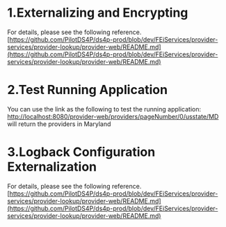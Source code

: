 # 1.Externalizing and Encrypting

For details, please see the following reference.
[https://github.com/PilotDS4P/ds4p-prod/blob/dev/FEiServices/provider-services/provider-lookup/provider-web/README.md](https://github.com/PilotDS4P/ds4p-prod/blob/dev/FEiServices/provider-services/provider-lookup/provider-web/README.md)

# 2.Test Running Application
You can use the link as the following to test the running application:
[http://localhost:8080/provider-web/providers/pageNumber/0/usstate/MD](http://localhost:8080/provider-web/providers/pageNumber/0/usstate/MD) will return the providers in Maryland

# 3.Logback Configuration Externalization

For details, please see the following reference.
[https://github.com/PilotDS4P/ds4p-prod/blob/dev/FEiServices/provider-services/provider-lookup/provider-web/README.md](https://github.com/PilotDS4P/ds4p-prod/blob/dev/FEiServices/provider-services/provider-lookup/provider-web/README.md)